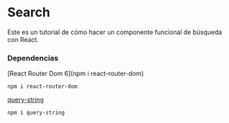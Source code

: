 # Search

Este es un tutorial de cómo hacer un componente funcional de búsqueda con React.

### Dependencias
[React Router Dom 6](npm i react-router-dom)

`npm i react-router-dom`

[query-string](https://www.npmjs.com/package/query-string)

`npm i query-string`